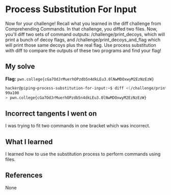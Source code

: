 # Process Substitution For Input
Now for your challenge! Recall what you learned in the diff challenge from Comprehending Commands. In that challenge, you diffed two files. Now, you'll diff two sets of command outputs: /challenge/print_decoys, which will print a bunch of decoy flags, and /challenge/print_decoys_and_flag which will print those same decoys plus the real flag.
Use process substitution with diff to compare the outputs of these two programs and find your flag!
## My solve
**Flag:** `pwn.college{cGa7OdJrMuerhOPzdb5n4dkLEu3.0lNwMDOxwyM2EzNzEzW}`

```bash
hacker@piping~process-substitution-for-input:~$ diff <(/challenge/print_decoys) <(/challenge/print_decoys_and_flag)
99a100
> pwn.college{cGa7OdJrMuerhOPzdb5n4dkLEu3.0lNwMDOxwyM2EzNzEzW}
```
## Incorrect tangents I went on
I was trying to fit two commands in one bracket which was incorrect.
## What I learned
I learned how to use the substitution process to perform commands using files.
## References 
None